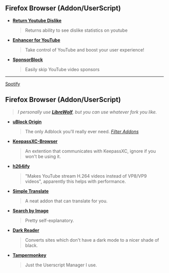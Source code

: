 ## **Firefox Browser (Addon/UserScript)**

* [**Return Youtube Dislike**](https://addons.mozilla.org/en-US/firefox/addon/return-youtube-dislikes/)
  >Returns ability to see dislike statistics on youtube
* [**Enhancer for YouTube**](https://addons.mozilla.org/en-US/firefox/addon/enhancer-for-youtube/?utm_source=addons.mozilla.org&utm_medium=referral&utm_content=recommended_fallback)
  >Take control of YouTube and boost your user experience!
* [**SponsorBlock**](https://addons.mozilla.org/en-US/firefox/addon/sponsorblock/)
  >Easily skip YouTube video sponsors
---
[Spotify](https://github.com/amd64fox/SpotX)








## **Firefox Browser (Addon/UserScript)**
> _I personally use [**LibreWolf**](https://librewolf.net/), but you can use whatever fork you like._
* [**uBlock Origin**](https://addons.mozilla.org/en-US/firefox/addon/ublock-origin/)
  > The only Adblock you'll really ever need. [_Filter Addons_](https://rentry.co/FilterStalker)
* [**KeepassXC-Browser**](https://addons.mozilla.org/en-US/firefox/addon/keepassxc-browser/?utm_source=addons.mozilla.org&utm_medium=referral&utm_content=search)
  > An extention that communicates with KeepassXC, ignore if you won't be using it.
* [**h264ify**](https://addons.mozilla.org/en-US/firefox/addon/h264ify/?utm_source=addons.mozilla.org&utm_medium=referral&utm_content=search)
  > "Makes YouTube stream H.264 videos instead of VP8/VP9 videos", apparently this helps with performance.
* [**Simple Translate**](https://addons.mozilla.org/en-US/firefox/addon/simple-translate/)
  > A neat addon that can translate for you.
* [**Search by Image**](https://addons.mozilla.org/en-US/firefox/addon/search_by_image/)
  > Pretty self-explanatory.
* [**Dark Reader**](https://addons.mozilla.org/en-US/firefox/addon/darkreader/)
  > Converts sites which don't have a dark mode to a nicer shade of black.
* [**Tampermonkey**](https://addons.mozilla.org/en-US/firefox/addon/tampermonkey/)
  > Just the Userscript Manager I use.
